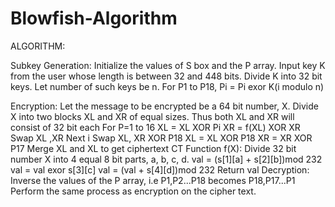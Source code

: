 # Blowfish-Algorithm
ALGORITHM:
 
Subkey Generation:
Initialize the values of S box and the P array.
Input key K from the user whose length is between 32 and 448 bits.
Divide K into 32 bit keys. Let number of such keys be n.
For P1 to P18, Pi = Pi exor K(i modulo n)
 
Encryption:
Let the message to be encrypted be a 64 bit number, X.
Divide X into two blocks XL and XR of equal sizes. Thus both XL and XR will consist of 32 bit each
For P=1 to 16
XL = XL XOR Pi
XR = f(XL) XOR XR
Swap XL ,XR
Next i
Swap XL, XR XOR P18
XL = XL XOR P18
XR = XR XOR P17
Merge XL and XL to get ciphertext CT
Function f(X):
Divide 32 bit number X into 4 equal 8 bit parts, a, b, c, d.
val = (s[1][a] + s[2][b])mod 232
val = val exor s[3][c]
val = (val + s[4][d])mod 232
Return val
Decryption:
Inverse the values of the P array, i.e P1,P2...P18 becomes P18,P17...P1
Perform the same process as encryption on the cipher text.
